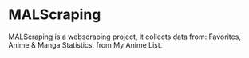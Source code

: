 # MALScraping
 MALScraping is a webscraping project, it collects data from: Favorites, Anime & Manga Statistics, from My Anime List.

